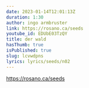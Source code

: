 ```yaml
---
date: 2023-01-14T12:01:13Z
duration: 1:30
author: ingo armbruster
link: https://rosano.ca/seeds
youtube_id: EDUbE03TzQY
title: der wald
hasThumb: true
isPublished: true
slug: lcvwdpns
lyrics: lyrics/seeds/n02
---
```

https://rosano.ca/seeds
